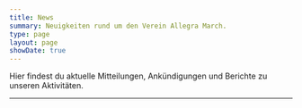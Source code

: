 ```yaml
---
title: News
summary: Neuigkeiten rund um den Verein Allegra March.
type: page
layout: page
showDate: true
---
```


Hier findest du aktuelle Mitteilungen, Ankündigungen und Berichte zu unseren Aktivitäten.

---
